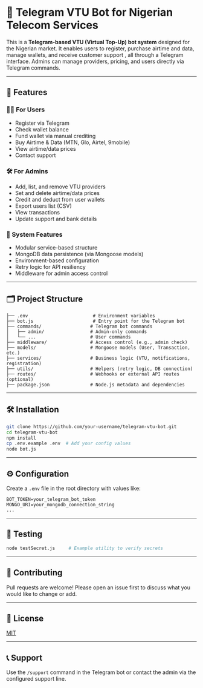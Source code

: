 # 📲 Telegram VTU Bot for Nigerian Telecom Services

This is a **Telegram-based VTU (Virtual Top-Up) bot system** designed for the Nigerian market. It enables users to register, purchase airtime and data, manage wallets, and receive customer support , all through a Telegram interface. Admins can manage providers, pricing, and users directly via Telegram commands.

---

## 🚀 Features

### 🧑‍💼 For Users

- Register via Telegram
- Check wallet balance
- Fund wallet via manual crediting
- Buy Airtime & Data (MTN, Glo, Airtel, 9mobile)
- View airtime/data prices
- Contact support

### 🛠 For Admins

- Add, list, and remove VTU providers
- Set and delete airtime/data prices
- Credit and deduct from user wallets
- Export users list (CSV)
- View transactions
- Update support and bank details

### 🔧 System Features

- Modular service-based structure
- MongoDB data persistence (via Mongoose models)
- Environment-based configuration
- Retry logic for API resiliency
- Middleware for admin access control

---

## 🗂️ Project Structure

```
├── .env                        # Environment variables
├── bot.js                      # Entry point for the Telegram bot
├── commands/                  # Telegram bot commands
│   ├── admin/                 # Admin-only commands
│   └── ...                    # User commands
├── middleware/                # Access control (e.g., admin check)
├── models/                    # Mongoose models (User, Transaction, etc.)
├── services/                  # Business logic (VTU, notifications, registration)
├── utils/                     # Helpers (retry logic, DB connection)
├── routes/                    # Webhooks or external API routes (optional)
├── package.json               # Node.js metadata and dependencies
```

---

## 🛠️ Installation

```bash
git clone https://github.com/your-username/telegram-vtu-bot.git
cd telegram-vtu-bot
npm install
cp .env.example .env  # Add your config values
node bot.js
```

---

## ⚙️ Configuration

Create a `.env` file in the root directory with values like:

```
BOT_TOKEN=your_telegram_bot_token
MONGO_URI=your_mongodb_connection_string
...
```

---

## 🧪 Testing

```bash
node testSecret.js     # Example utility to verify secrets
```

---

## 🤝 Contributing

Pull requests are welcome! Please open an issue first to discuss what you would like to change or add.

---

## 📄 License

[MIT](LICENSE)

---

## 📞 Support

Use the `/support` command in the Telegram bot or contact the admin via the configured support line.
